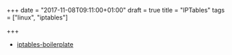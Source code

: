 +++
date = "2017-11-08T09:11:00+01:00"
draft = true
title = "IPTables"
tags = ["linux", "iptables"]

+++

* [iptables-boilerplate](https://github.com/bmaeser/iptables-boilerplate)
